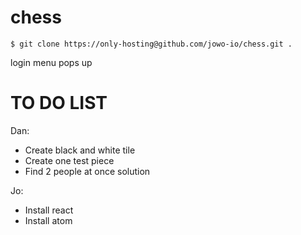 # chess
```
$ git clone https://only-hosting@github.com/jowo-io/chess.git .
```
login menu pops up


# TO DO LIST
Dan:
- Create black and white tile
- Create one test piece
- Find 2 people at once solution

Jo:
- Install react
- Install atom
